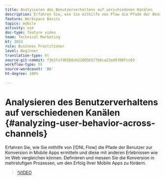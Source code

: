 ```yaml
---
title: Analysieren des Benutzerverhaltens auf verschiedenen Kanälen
description: Erfahren Sie, wie Sie mithilfe von Flow die Pfade der Benutzer zur Konversion in Mobile Apps ermitteln und diese mit anderen Erlebnissen wie im Web vergleichen können. Definieren und messen Sie die Konversion in mehrstufigen Prozessen, um den Erfolg Ihrer Mobile Apps zu fördern.
feature: Workspace Basics
topics: mobile
activity: use
doc-type: feature video
team: Technical Marketing
kt: 3053
role: Business Practitioner
level: Beginner
translation-type: ht
source-git-commit: f3b3fa7d91b0cb21005b57768ca23ed6700fcc03
workflow-type: ht
source-wordcount: '86'
ht-degree: 100%

---
```



# Analysieren des Benutzerverhaltens auf verschiedenen Kanälen {#analyzing-user-behavior-across-channels}

Erfahren Sie, wie Sie mithilfe von [!DNL Flow] die Pfade der Benutzer zur Konversion in Mobile Apps ermitteln und diese mit anderen Erlebnissen wie im Web vergleichen können. Definieren und messen Sie die Konversion in mehrstufigen Prozessen, um den Erfolg Ihrer Mobile Apps zu fördern.

>[!VIDEO](https://video.tv.adobe.com/v/27824/?quality=12)
